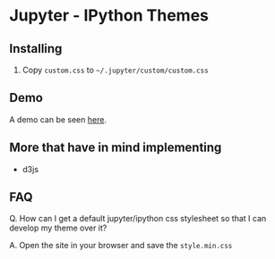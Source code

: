 # Jupyter - IPython Themes

## Installing

1. Copy `custom.css` to `~/.jupyter/custom/custom.css`

## Demo

A demo can be seen [here](demo.html).

## More that have in mind implementing

* d3js


## FAQ

Q. How can I get a default jupyter/ipython css stylesheet so that I can develop my theme over it?

A. Open the site in your browser and save the `style.min.css`
